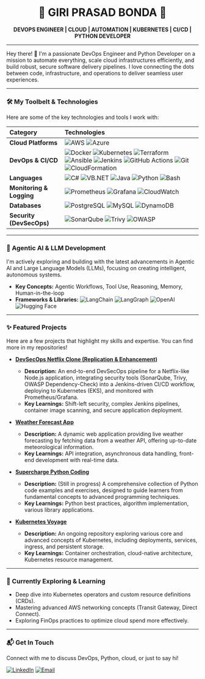 

<h1 align="center">🚀 GIRI PRASAD BONDA 🚀</h1>

<p align="center">
  <strong>DEVOPS ENGINEER | CLOUD | AUTOMATION | KUBERNETES | CI/CD | PYTHON DEVELOPER</strong>
</p>

---

Hey there! 👋 I'm a passionate DevOps Engineer and Python Developer on a mission to automate everything, scale cloud infrastructures efficiently, and build robust, secure software delivery pipelines. I love connecting the dots between code, infrastructure, and operations to deliver seamless user experiences.

---


### 🛠️ My Toolbelt & Technologies

Here are some of the key technologies and tools I work with:

| Category          | Technologies                                                                                                                                                                                                                                                                                                                                                                                                         |
| :---------------- | :--------------------------------------------------------------------------------------------------------------------------------------------------------------------------------------------------------------------------------------------------------------------------------------------------------------------------------------------------------------------------------------------------- |
| **Cloud Platforms** | ![AWS](https://img.shields.io/badge/AWS-%23FF9900.svg?style=for-the-badge&logo=amazon-aws&logoColor=white) ![Azure](https://img.shields.io/badge/Azure-0078D4?style=for-the-badge&logo=microsoft-azure&logoColor=white) |                                                                                                                                                                                                                                                                                                     |
| **DevOps & CI/CD**| ![Docker](https://img.shields.io/badge/Docker-2496ED?style=for-the-badge&logo=docker&logoColor=white) ![Kubernetes](https://img.shields.io/badge/Kubernetes-326CE5?style=for-the-badge&logo=kubernetes&logoColor=white) ![Terraform](https://img.shields.io/badge/Terraform-7B42BC?style=for-the-badge&logo=terraform&logoColor=white) ![Ansible](https://img.shields.io/badge/Ansible-EE0000?style=for-the-badge&logo=ansible&logoColor=white) ![Jenkins](https://img.shields.io/badge/Jenkins-D24939?style=for-the-badge&logo=jenkins&logoColor=white) ![GitHub Actions](https://img.shields.io/badge/GitHub_Actions-2088FF?style=for-the-badge&logo=github-actions&logoColor=white) ![Git](https://img.shields.io/badge/Git-F05032?style=for-the-badge&logo=git&logoColor=white) ![CloudFormation](https://img.shields.io/badge/CloudFormation-FF9900?style=for-the-badge&logo=awslambda&logoColor=white) |
| **Languages** | ![C#](https://img.shields.io/badge/C%23-239120?style=for-the-badge&logo=c-sharp&logoColor=white) ![VB.NET](https://img.shields.io/badge/VB.NET-5C2D91?style=for-the-badge&logo=dot-net&logoColor=white) ![Java](https://img.shields.io/badge/Java-007396?style=for-the-badge&logo=java&logoColor=white) ![Python](https://img.shields.io/badge/Python-3776AB?style=for-the-badge&logo=python&logoColor=white)  ![Bash](https://img.shields.io/badge/Shell_Script-121011?style=for-the-badge&logo=gnu-bash&logoColor=white)  |
| **Monitoring & Logging** | ![Prometheus](https://img.shields.io/badge/Prometheus-E6522C?style=for-the-badge&logo=prometheus&logoColor=white) ![Grafana](https://img.shields.io/badge/Grafana-F46800?style=for-the-badge&logo=grafana&logoColor=white) ![CloudWatch](https://img.shields.io/badge/CloudWatch-FF9900?style=for-the-badge&logo=amazoncloudwatch&logoColor=white)                                                          |
| **Databases** | ![PostgreSQL](https://img.shields.io/badge/PostgreSQL-316192?style=for-the-badge&logo=postgresql&logoColor=white) ![MySQL](https://img.shields.io/badge/MySQL-4479A1?style=for-the-badge&logo=mysql&logoColor=white) ![DynamoDB](https://img.shields.io/badge/DynamoDB-4053D6?style=for-for-the-badge&logo=amazondynamodb&logoColor=white)                                                                           |
| **Security (DevSecOps)** | ![SonarQube](https://img.shields.io/badge/SonarQube-000000?style=for-the-badge&logo=sonarqube&logoColor=white) ![Trivy](https://img.shields.io/badge/Trivy-000000?style=for-the-badge&logo=aquasecurity&logoColor=white) ![OWASP](https://img.shields.io/badge/OWASP-000000?style=for-the-badge&logo=owasp&logoColor=white)                                                                                                    |



---


### 🧠 Agentic AI & LLM Development

I'm actively exploring and building with the latest advancements in Agentic AI and Large Language Models (LLMs), focusing on creating intelligent, autonomous systems.

* **Key Concepts:** Agentic Workflows, Tool Use, Reasoning, Memory, Human-in-the-loop
* **Frameworks & Libraries:** ![LangChain](https://img.shields.io/badge/LangChain-24282F?style=for-the-badge&logo=langchain&logoColor=white) ![LangGraph](https://img.shields.io/badge/LangGraph-1A1A1A?style=for-the-badge&logo=python&logoColor=white)  ![OpenAI](https://img.shields.io/badge/OpenAI-404040?style=for-the-badge&logo=openai&logoColor=white) ![Hugging Face](https://img.shields.io/badge/Hugging_Face-FFD21A?style=for-the-badge&logo=huggingface&logoColor=black) 

---

### ✨ Featured Projects

Here are a few projects that highlight my skills and expertise. You can find more in my repositories!

* **[DevSecOps Netflix Clone (Replication & Enhancement)](https://github.com/giriNova74/DevSecOps-Project)**
    * **Description:** An end-to-end DevSecOps pipeline for a Netflix-like Node.js application, integrating security tools (SonarQube, Trivy, OWASP Dependency-Check) into a Jenkins-driven CI/CD workflow, deploying to Kubernetes (EKS), and monitored with Prometheus/Grafana.
    * **Key Learnings:** Shift-left security, complex Jenkins pipelines, container image scanning, and secure application deployment.
* **[Weather Forecast App](https://github.com/giriNova74/weather-forecast-app)**
    * **Description:** A dynamic web application providing live weather forecasting by fetching data from a weather API, offering up-to-date meteorological information.
    * **Key Learnings:** API integration, asynchronous data handling, front-end development with real-time data.

* **[Supercharge Python Coding](https://github.com/giriNova74/supercharge_python_coding)**
    * **Description:** (Still in progress) A comprehensive collection of Python code examples and exercises, designed to guide learners from fundamental concepts to advanced programming techniques.
    * **Key Learnings:** Python best practices, algorithm implementation, various library applications.

* **[Kubernetes Voyage](https://github.com/giriNova74/kubernetes_voyage)**
    * **Description:** An ongoing repository exploring various core and advanced concepts of Kubernetes, including deployments, services, ingress, and persistent storage.
    * **Key Learnings:** Container orchestration, cloud-native architecture, Kubernetes resource management.



---


### 🌱 Currently Exploring & Learning

* Deep dive into Kubernetes operators and custom resource definitions (CRDs).
* Mastering advanced AWS networking concepts (Transit Gateway, Direct Connect).
* Exploring FinOps practices to optimize cloud spend more effectively.

---

### 📬 Get In Touch

Connect with me to discuss DevOps, Python, cloud, or just to say hi!


[![LinkedIn](https://img.shields.io/badge/LinkedIn-0077B5?style=for-the-badge&logo=linkedin&logoColor=white)](https://www.linkedin.com/in/giriprasad-bonda/)
[![Email](https://img.shields.io/badge/Email-D14836?style=for-the-badge&logo=gmail&logoColor=white)](mailto:giriprasad777sdv@gmail.com)
<!--


**giriNova74/giriNova74** is a ✨ _special_ ✨ repository because its `README.md` (this file) appears on your GitHub profile.

Here are some ideas to get you started:

- 🔭 I’m currently working on ...
- 🌱 I’m currently learning ...
- 👯 I’m looking to collaborate on ...
- 🤔 I’m looking for help with ...
- 💬 Ask me about ...
- 📫 How to reach me: ...
- 😄 Pronouns: ...
- ⚡ Fun fact: ...
-->
